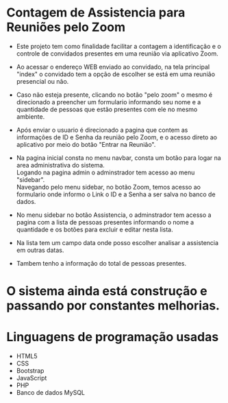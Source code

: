 # Contagem de Assistencia para Reuniões pelo Zoom

- Este projeto tem como finalidade facilitar a contagem a identificação e o controle de convidados presentes em uma reunião via aplicativo Zoom.<br/>
- Ao acessar o endereço WEB enviado ao convidado, na tela principal "index" o convidado tem a opção de escolher se está em uma reunião presencial ou não.<br/> 

- Caso não esteja presente, clicando no botão "pelo zoom" o mesmo é direcionado a preencher um formulario informando seu nome e a quantidade de pessoas
que estão presentes com ele no mesmo ambiente.<br/>

- Após enviar o usuario é direcionado a pagina que contem as informações de ID e Senha da reunião pelo Zoom, e o acesso direto ao aplicativo por meio do
botão "Entrar na Reunião".<br/>

- Na pagina inicial consta no menu navbar, consta um botão para logar na area administrativa do sistema.<br/>
Logando na pagina admin o adminstrador tem acesso ao menu "sidebar".<br/>
Navegando pelo menu sidebar, no botão Zoom, temos acesso ao formulario onde informo o Link o ID e a Senha a ser salva no banco de dados.<br/>

- No menu sidebar no botão Assistencia, o adminstrador tem acesso a pagina com a lista de pessoas presentes informando o nome a quantidade e os botões 
para excluir e editar nesta lista.<br/>

- Na lista tem um campo data onde posso escolher analisar a assistencia em outras datas.<br/>

- Tambem tenho a informação do total de pessoas presentes.<br/>

# O sistema ainda está construção e passando por constantes melhorias.<br/>

# Linguagens de programação usadas<br/>

- HTML5<br/>
- CSS<br/>
- Bootstrap<br/>
- JavaScript<br/>
- PHP<br/>
- Banco de dados MySQL<br/>
